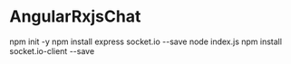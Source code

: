 # AngularRxjsChat
npm init -y
npm install express socket.io --save
node index.js
npm install socket.io-client --save
